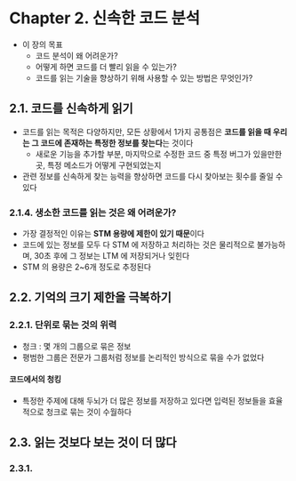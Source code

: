 # Chapter 2. 신속한 코드 분석
- 이 장의 목표
  - 코드 분석이 왜 어려운가? 
  - 어떻게 하면 코드를 더 빨리 읽을 수 있는가? 
  - 코드를 읽는 기술을 향상하기 위해 사용할 수 있는 방법은 무엇인가?

## 2.1. 코드를 신속하게 읽기
- 코드를 읽는 목적은 다양하지만, 모든 상황에서 1가지 공통점은 **코드를 읽을 때 우리는 그 코드에 존재하는 특정한 정보를 찾는다**는 것이다
  - 새로운 기능을 추가할 부분, 마지막으로 수정한 코드 중 특정 버그가 있을만한 곳, 특정 메소드가 어떻게 구현되었는지
- 관련 정보를 신속하게 찾는 능력을 향상하면 코드를 다시 찾아보는 횟수를 줄일 수 있다

### 2.1.4. 생소한 코드를 읽는 것은 왜 어려운가?
- 가장 결정적인 이유는 **STM 용량에 제한이 있기 때문**이다
- 코드에 있는 정보를 모두 다 STM 에 저장하고 처리하는 것은 물리적으로 불가능하며, 30초 후에 그 정보는 LTM 에 저장되거나 잊힌다
- STM 의 용량은 2~6개 정도로 추정된다

## 2.2. 기억의 크기 제한을 극복하기
### 2.2.1. 단위로 묶는 것의 위력
- 청크 : 몇 개의 그룹으로 묶은 정보
- 평범한 그룹은 전문가 그룹처럼 정보를 논리적인 방식으로 묶을 수가 없었다
#### 코드에서의 청킹
- 특정한 주제에 대해 두뇌가 더 많은 정보를 저장하고 있다면 입력된 정보들을 효율적으로 청크로 묶는 것이 수월하다

## 2.3. 읽는 것보다 보는 것이 더 많다
### 2.3.1. 
